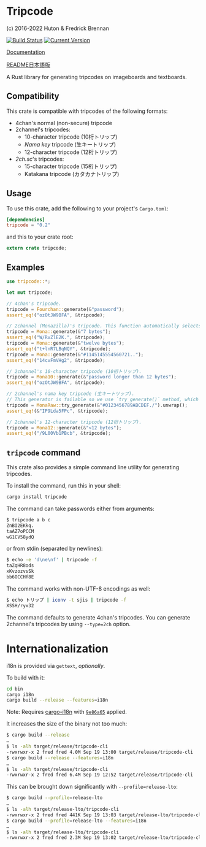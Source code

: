 # Tripcode
(c) 2016-2022 Huton & Fredrick Brennan

[![Build Status](https://travis-ci.org/Huton/tripcode-rs.svg?branch=master)](https://travis-ci.org/Huton/tripcode-rs)
[![Current Version](http://meritbadge.herokuapp.com/tripcode)](https://crates.io/crates/tripcode)

[Documentation](https://docs.rs/tripcode/)

[README日本語版](README_ja.md)

A Rust library for generating tripcodes on imageboards and textboards.

## Compatibility

This crate is compatible with tripcodes of the following formats:

* 4chan's normal (non-secure) tripcode
* 2channel's tripcodes:
    * 10-character tripcode (10桁トリップ)
    * _Nama key_ tripcode (生キートリップ)
    * 12-character tripcode (12桁トリップ)
* _2ch.sc_'s tripcodes:
    * 15-character tripcode (15桁トリップ)
    * Katakana tripcode (カタカナトリップ)

## Usage

To use this crate, add the following to your project's `Cargo.toml`:

```toml
[dependencies]
tripcode = "0.2"
```

and this to your crate root:

```rust
extern crate tripcode;
```

## Examples

```rust
use tripcode::*;

let mut tripcode;

// 4chan's tripcode.
tripcode = Fourchan::generate(&"password");
assert_eq!("ozOtJW9BFA", &tripcode);

// 2channel (Monazilla)'s tripcode. This function automatically selects the proper hashing algorithm.
tripcode = Mona::generate(&"7 bytes");
assert_eq!("W/RvZlE2K.", &tripcode);
tripcode = Mona::generate(&"twelve bytes");
assert_eq!("t+lnR7LBqNQY", &tripcode);
tripcode = Mona::generate(&"#1145145554560721..");
assert_eq!("14cvFmVHg2", &tripcode);

// 2channel's 10-character tripcode (10桁トリップ).
tripcode = Mona10::generate(&"password longer than 12 bytes");
assert_eq!("ozOtJW9BFA", &tripcode);

// 2channel's nama key tripcode (生キートリップ).
// This generator is failable so we use `try_generate()` method, which yields an `Option<String>`.
tripcode = MonaRaw::try_generate(&"#0123456789ABCDEF./").unwrap();
assert_eq!(&"IP9Lda5FPc", &tripcode);

// 2channel's 12-character tripcode (12桁トリップ).
tripcode = Mona12::generate(&"<12 bytes");
assert_eq!("/9L00Vb1PBcb", &tripcode);
```

## `tripcode` command

This crate also provides a simple command line utility for generating tripcodes.

To install the command, run this in your shell:

```bash
cargo install tripcode
```

The command can take passwords either from arguments:

```bash
$ tripcode a b c
ZnBI2EKkq.
taAZ7oPCCM
wG1CV58ydQ
```

or from stdin (separated by newlines):

```bash
$ echo -e 'd\ne\nf' | tripcode -f
taZqHR8ods
xKvzozvsSk
bb6OCCHf8E
```

The command works with non-UTF-8 encodings as well:

```bash
$ echo トリップ | iconv -t sjis | tripcode -f
XSSH/ryx32
```

The command defaults to generate 4chan's tripcodes.
You can generate 2channel's tripcodes by using `--type=2ch` option.

# Internationalization

i18n is provided via `gettext`, _optionally_.

To build with it:

```bash
cd bin
cargo i18n
cargo build --release --features=i18n
```

Note: Requires [cargo-i18n](https://github.com/MFEK/cargo-i18n/) with [`9e86a65`](https://github.com/kellpossible/cargo-i18n/pull/93/commits/9e86a65e8bba8846c669953f634d617066695002) applied.

It increases the size of the binary not too much:

```bash
$ cargo build --release
…
$ ls -alh target/release/tripcode-cli
-rwxrwxr-x 2 fred fred 4.0M Sep 19 13:00 target/release/tripcode-cli
$ cargo build --release --features=i18n
…
$ ls -alh target/release/tripcode-cli
-rwxrwxr-x 2 fred fred 6.4M Sep 19 12:52 target/release/tripcode-cli
```

This can be brought down significantly with `--profile=release-lto`:

```bash
$ cargo build --profile=release-lto
…
$ ls -alh target/release-lto/tripcode-cli
-rwxrwxr-x 2 fred fred 441K Sep 19 13:03 target/release-lto/tripcode-cli
$ cargo build --profile=release-lto --features=i18n
…
$ ls -alh target/release-lto/tripcode-cli
-rwxrwxr-x 2 fred fred 2.3M Sep 19 13:02 target/release-lto/tripcode-cli
```
